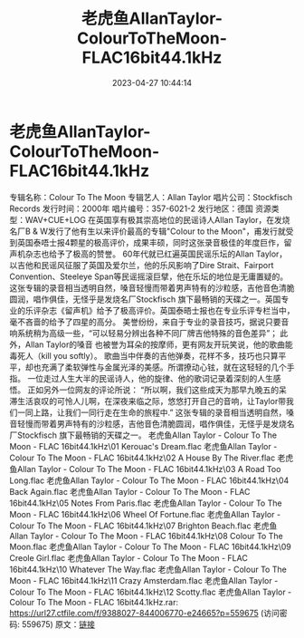 ﻿---
title: 老虎鱼AllanTaylor-ColourToTheMoon-FLAC16bit44.1kHz
date: 2023-04-27 10:44:14
categories: 外语音乐
tags: 外语音乐
---
# 老虎鱼AllanTaylor-ColourToTheMoon-FLAC16bit44.1kHz

专辑名称：Colour To The Moon
专辑艺人：Allan Taylor
唱片公司：Stockfisch Records
发行时间：2000年
唱片编号：357-6021-2
发行地区：德国
资源类型：WAV+CUE+LOG
在英国享有极其崇高地位的民谣诗人Allan Taylor，在发烧名厂B
& W发行了他有生以来评价最高的专辑"Colour to the
Moon"，甫发行就受到英国泰唔士报4颗星的极高评价，成果丰硕，同时这张录音极佳的年度巨作，留声机杂志也给予了极高的赞誉。
60年代就已红遍英国民谣乐坛的Allan Taylor，以吉他和民谣风征服了英国及爱尔兰，他的乐风影响了Dire
Strait、Fairport Convention、Steeleye
Span等民谣摇滚巨擘，他在乐坛的地位是无庸置疑的。
这张专辑的录音相当透明自然，嗓音轻慢而带着男声特有的沙粒感，吉他音色清脆圆润，唱作俱佳，无怪乎是发烧名厂Stockfisch
旗下最畅销的天碟之一。英国专业的乐评杂志《留声机》给予了极高评价。英国泰晤士报也在专业乐评专栏当中，毫不吝啬的给予了四星的高分。
美誉纷纷，来自于专业的录音技巧，据说只要音响系统稍为高级一些，“可以轻易分辨出各种不同厂牌吉他特殊的音色差异”；
此外，Allan Taylor的嗓音 也被誉为耳朵的按摩师，更有网友开玩笑说，他的歌曲能毒死人（kill you
softly）。
歌曲当中伴奏的吉他弹奏，花样不多，技巧也只算平平，却也充满了柔软弹性与金属光泽的美感。所谓撩动心铉，就在这轻轻的几个手指。
一位走过人生大半的民谣诗人，他的旋律、他的歌词记录着深刻的人生感悟。
正如另外一位网友的评论所说：
“所以啊，我们这些成天为那早九晚五的呆滞生活哀叹的可怜人儿啊，在深夜来临之际，悠悠打开自己的音响，让Taylor带我们一同上路，让我们一同行走在生命的旅程中.”
这张专辑的录音相当透明自然，嗓音轻慢而带着男声特有的沙粒感，吉他音色清脆圆润，唱作俱佳，无怪乎是发烧名厂Stockfisch
旗下最畅销的天碟之一。
老虎鱼Allan Taylor - Colour To The Moon - FLAC 16bit44.1kHz\01
Kerouac's Dream.flac
老虎鱼Allan Taylor - Colour To The Moon - FLAC 16bit44.1kHz\02 A
House By The River.flac
老虎鱼Allan Taylor - Colour To The Moon - FLAC 16bit44.1kHz\03 A
Road Too Long.flac
老虎鱼Allan Taylor - Colour To The Moon - FLAC 16bit44.1kHz\04 Back
Again.flac
老虎鱼Allan Taylor - Colour To The Moon - FLAC 16bit44.1kHz\05
Notes From Paris.flac
老虎鱼Allan Taylor - Colour To The Moon - FLAC 16bit44.1kHz\06
Wheel Of Fortune.flac
老虎鱼Allan Taylor - Colour To The Moon - FLAC 16bit44.1kHz\07
Brighton Beach.flac
老虎鱼Allan Taylor - Colour To The Moon - FLAC 16bit44.1kHz\08
Colour To The Moon.flac
老虎鱼Allan Taylor - Colour To The Moon - FLAC 16bit44.1kHz\09
Creole Girl.flac
老虎鱼Allan Taylor - Colour To The Moon - FLAC 16bit44.1kHz\10
Whatever The Way.flac
老虎鱼Allan Taylor - Colour To The Moon - FLAC 16bit44.1kHz\11
Crazy Amsterdam.flac
老虎鱼Allan Taylor - Colour To The Moon - FLAC 16bit44.1kHz\12
Scotty.flac
老虎鱼Allan Taylor - Colour To The Moon - FLAC 16bit44.1kHz.rar:
https://url27.ctfile.com/f/9388027-844006770-e24665?p=559675
(访问密码: 559675)
原文：[链接](https://blog.sina.com.cn/s/blog_1647c7e76010311mr.html)